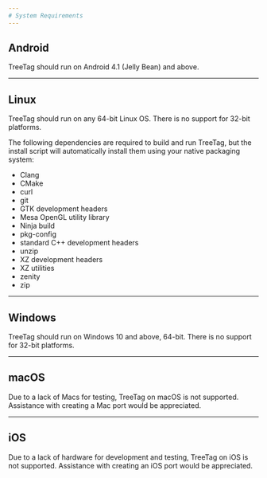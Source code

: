 ```yaml
---
# System Requirements
---
```


## Android

TreeTag should run on Android 4.1 (Jelly Bean) and above.

---

## Linux

TreeTag should run on any 64-bit Linux OS.  There is no support for 32-bit
platforms.

The following dependencies are required to build and run TreeTag, but the
install script will automatically install them using your native packaging
system:
* Clang
* CMake
* curl
* git
* GTK development headers
* Mesa OpenGL utility library
* Ninja build
* pkg-config
* standard C++ development headers
* unzip
* XZ development headers
* XZ utilities
* zenity
* zip

---

## Windows

TreeTag should run on Windows 10 and above, 64-bit.  There is no support for
32-bit platforms.

---

## macOS

Due to a lack of Macs for testing, TreeTag on macOS is not supported.
Assistance with creating a Mac port would be appreciated.

---

## iOS

Due to a lack of hardware for development and testing, TreeTag on iOS is not
supported.  Assistance with creating an iOS port would be appreciated.
